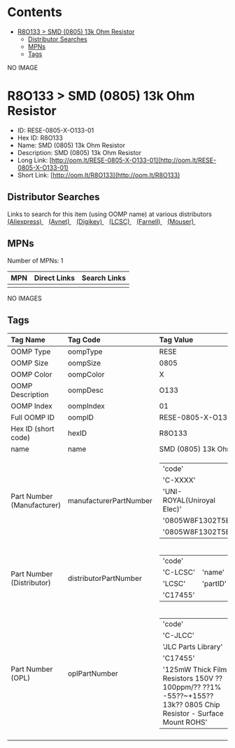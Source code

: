



Contents
========

* [R8O133 > SMD (0805) 13k Ohm Resistor](#r8o133--smd-0805-13k-ohm-resistor)
	* [Distributor Searches](#distributor-searches)
	* [MPNs](#mpns)
	* [Tags](#tags)
  
NO IMAGE  
# R8O133 > SMD (0805) 13k Ohm Resistor

- ID: RESE-0805-X-O133-01
- Hex ID: R8O133
- Name: SMD (0805) 13k Ohm Resistor
- Description: SMD (0805) 13k Ohm Resistor
- Long Link: [http://oom.lt/RESE-0805-X-O133-01](http://oom.lt/RESE-0805-X-O133-01)
- Short Link: [http://oom.lt/R8O133](http://oom.lt/R8O133)

## Distributor Searches
  
Links to search for this item (using OOMP name) at various distributors  
[(Aliexpress) ](https://www.aliexpress.com/wholesale?SearchText=1117SMD+0805+13k+Ohm+Resistor)&nbsp;&nbsp;&nbsp;[(Avnet) ](https://www.avnet.com/shop/us/search/SMD+0805+13k+Ohm+Resistor)&nbsp;&nbsp;&nbsp;[(Digikey) ](https://www.digikey.co.uk/en/products/result?s=SMD+0805+13k+Ohm+Resistor)&nbsp;&nbsp;&nbsp;[(LCSC) ](https://www.lcsc.com/search?q=SMD+0805+13k+Ohm+Resistor)&nbsp;&nbsp;&nbsp;[(Farnell) ](https://uk.farnell.com/search?st=SMD+0805+13k+Ohm+Resistor)&nbsp;&nbsp;&nbsp;[(Mouser) ](https://www.mouser.com/c/?q=SMD+0805+13k+Ohm+Resistor)&nbsp;&nbsp;&nbsp;
## MPNs
  
Number of MPNs: 1  

|MPN|Direct Links|Search Links|
| :--- | :--- | :--- |
||||
  
NO IMAGES  
## Tags
  

|Tag Name|Tag Code|Tag Value|
| :--- | :--- | :--- |
|OOMP Type|oompType|RESE|
|OOMP Size|oompSize|0805|
|OOMP Color|oompColor|X|
|OOMP Description|oompDesc|O133|
|OOMP Index|oompIndex|01|
|Full OOMP ID|oompID|RESE-0805-X-O133-01|
|Hex ID (short code)|hexID|R8O133|
|name|name|SMD (0805) 13k Ohm Resistor|
|Part Number (Manufacturer)|manufacturerPartNumber|<table><tr><td>'code'</td></tr><tr><td> 'C-XXXX'</td><td> 'name'</td></tr><tr><td> 'UNI-ROYAL(Uniroyal Elec)'</td><td> 'partID'</td></tr><tr><td> '0805W8F1302T5E'</td><td> 'partName'</td></tr><tr><td> '0805W8F1302T5E'</td></tr></table>|
|Part Number (Distributor)|distributorPartNumber|<table><tr><td>'code'</td></tr><tr><td> 'C-LCSC'</td><td> 'name'</td></tr><tr><td> 'LCSC'</td><td> 'partID'</td></tr><tr><td> 'C17455'</td></tr></table>|
|Part Number (OPL)|oplPartNumber|<table><tr><td>'code'</td></tr><tr><td> 'C-JLCC'</td><td> 'name'</td></tr><tr><td> 'JLC Parts Library'</td><td> 'partID'</td></tr><tr><td> 'C17455'</td><td> 'partName'</td></tr><tr><td> '125mW Thick Film Resistors 150V ??100ppm/?? ??1% -55??~+155?? 13k?? 0805  Chip Resistor - Surface Mount ROHS'</td></tr></table>|
||||
